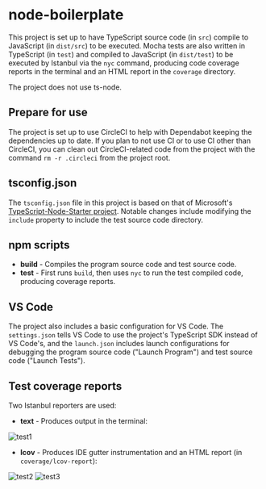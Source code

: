 # node-boilerplate

This project is set up to have TypeScript source code (in `src`) compile to JavaScript (in `dist/src`) to be executed. Mocha tests are also written in TypeScript (in `test`) and compiled to JavaScript (in `dist/test`) to be executed by Istanbul via the `nyc` command, producing code coverage reports in the terminal and an HTML report in the `coverage` directory.

The project does not use ts-node.

## Prepare for use

The project is set up to use CircleCI to help with Dependabot keeping the dependencies up to date. If you plan to not use CI or to use CI other than CircleCI, you can clean out CircleCI-related code from the project with the command `rm -r .circleci` from the project root.

## tsconfig.json

The `tsconfig.json` file in this project is based on that of Microsoft's [TypeScript-Node-Starter project](https://github.com/Microsoft/TypeScript-Node-Starter). Notable changes include modifying the `include` property to include the test source code directory.

## npm scripts

- **build** - Compiles the program source code and test source code.
- **test** - First runs `build`, then uses `nyc` to run the test compiled code, producing coverage reports.

## VS Code

The project also includes a basic configuration for VS Code. The `settings.json` tells VS Code to use the project's TypeScript SDK instead of VS Code's, and the `launch.json` includes launch configurations for debugging the program source code ("Launch Program") and test source code ("Launch Tests").

## Test coverage reports

Two Istanbul reporters are used:

- **text** - Produces output in the terminal:

![test1](https://i.imgur.com/OFZrUae.png)

- **lcov** - Produces IDE gutter instrumentation and an HTML report (in `coverage/lcov-report`):

![test2](https://i.imgur.com/0DIGZ2k.png)
![test3](https://i.imgur.com/WrS1If0.png)